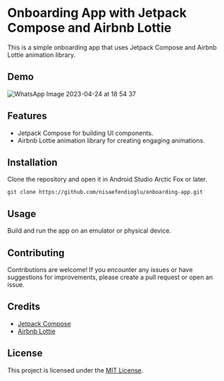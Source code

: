 # Onboarding App with Jetpack Compose and Airbnb Lottie

This is a simple onboarding app that uses Jetpack Compose and Airbnb Lottie animation library.

## Demo

![WhatsApp Image 2023-04-24 at 18 54 37](https://user-images.githubusercontent.com/48391281/234052806-ed7f56c4-b834-4ab6-81b6-f9e7fdb07141.jpeg)

## Features

- Jetpack Compose for building UI components.
- Airbnb Lottie animation library for creating engaging animations.

## Installation

Clone the repository and open it in Android Studio Arctic Fox or later.

```
git clone https://github.com/nisaefendioglu/onboarding-app.git
```

## Usage

Build and run the app on an emulator or physical device.

## Contributing

Contributions are welcome! If you encounter any issues or have suggestions for improvements, please create a pull request or open an issue.

## Credits

- [Jetpack Compose](https://developer.android.com/jetpack/compose)
- [Airbnb Lottie](https://github.com/airbnb/lottie-android)

## License

This project is licensed under the [MIT License](LICENSE).
